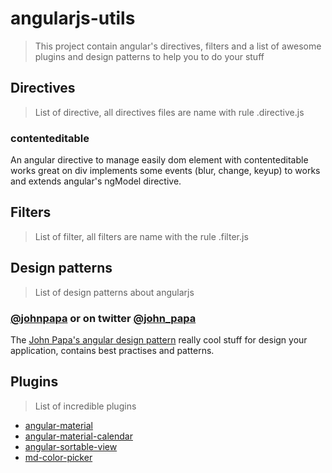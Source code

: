 # angularjs-utils
> This project contain angular's directives, filters and a list of awesome plugins and design patterns to help you to do your stuff 

## Directives
> List of directive, all directives files are name with rule <name-of-the-directive>.directive.js

### contenteditable
An angular directive to manage easily dom element with contenteditable works great on div implements some events (blur, change, keyup) to works and extends angular's ngModel directive.

## Filters
> List of filter, all filters are name with the rule <name-of-the-filter>.filter.js

## Design patterns
> List of design patterns about angularjs

### [@johnpapa](https://github.com/johnpapa) or on twitter [@john_papa](https://twitter.com/john_papa)
The [John Papa's angular design pattern](https://github.com/johnpapa/angular-styleguide) really cool stuff for design your application, contains best practises and patterns.

## Plugins
> List of incredible plugins

- [angular-material](https://material.angularjs.org)
- [angular-material-calendar](https://angular-material-calendar.bradb.net/)
- [angular-sortable-view](https://github.com/kamilkp/angular-sortable-view)
- [md-color-picker](https://github.com/brianpkelley/md-color-picker)
